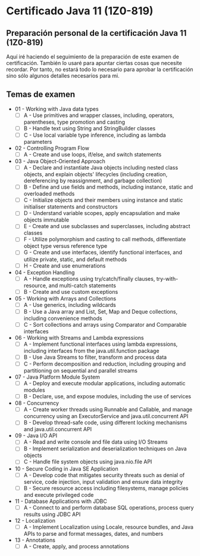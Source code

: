 # Certificado Java 11 (1Z0-819)
## Preparación personal de la certificación Java 11 (1Z0-819)
Aquí iré haciendo el seguimiento de la preparación de este examen de certificación. También lo usaré para apuntar ciertas cosas que necesite recordar. Por tanto, no estará todo lo necesario para aprobar la certificación sino sólo algunos detalles necesarios para mi.
## Temas de examen
* 01 - Working with Java data types
    - [ ] A - Use primitives and wrapper classes, including, operators, parentheses, type promotion and casting
    - [ ] B - Handle text using String and StringBuilder classes
    - [ ] C - Use local variable type inference, including as lambda parameters
* 02 - Controlling Program Flow
    - [ ] A - Create and use loops, if/else, and switch statements
* 03 - Java Object-Oriented Approach
    - [ ] A - Declare and instantiate Java objects including nested class objects, and explain objects' lifecycles (including creation, dereferencing by reassignment, and garbage collection)
    - [ ] B - Define and use fields and methods, including instance, static and overloaded methods
    - [ ] C - Initialize objects and their members using instance and static initialiser statements and constructors
    - [ ] D - Understand variable scopes, apply encapsulation and make objects immutable
    - [ ] E - Create and use subclasses and superclasses, including abstract classes
    - [ ] F - Utilize polymorphism and casting to call methods, differentiate object type versus reference type
    - [ ] G - Create and use interfaces, identify functional interfaces, and utilize private, static, and default methods
    - [ ] H - Create and use enumerations
* 04 - Exception Handling
    - [ ] A - Handle exceptions using try/catch/finally clauses, try-with-resource, and multi-catch statements
    - [ ] B - Create and use custom exceptions
* 05 - Working with Arrays and Collections
    - [ ] A - Use generics, including wildcards
    - [ ] B - Use a Java array and List, Set, Map and Deque collections, including convenience methods
    - [ ] C - Sort collections and arrays using Comparator and Comparable interfaces
* 06 - Working with Streams and Lambda expressions
    - [ ] A - Implement functional interfaces using lambda expressions, including interfaces from the java.util.function package
    - [ ] B - Use Java Streams to filter, transform and process data
    - [ ] C - Perform decomposition and reduction, including grouping and partitioning on sequential and parallel streams
* 07 - Java Platform Module System
    - [ ] A - Deploy and execute modular applications, including automatic modules
    - [ ] B - Declare, use, and expose modules, including the use of services
* 08 - Concurrency
    - [ ] A - Create worker threads using Runnable and Callable, and manage concurrency using an ExecutorService and java.util.concurrent API
    - [ ] B - Develop thread-safe code, using different locking mechanisms and java.util.concurrent API
* 09 - Java I/O API
    - [ ] A - Read and write console and file data using I/O Streams
    - [ ] B - Implement serialization and deserialization techniques on Java objects
    - [ ] C - Handle file system objects using java.nio.file API
* 10 - Secure Coding in Java SE Application
    - [ ] A - Develop code that mitigates security threats such as denial of service, code injection, input validation and ensure data integrity
    - [ ] B - Secure resource access including filesystems, manage policies and execute privileged code
* 11 - Database Applications with JDBC
    - [ ] A - Connect to and perform database SQL operations, process query results using JDBC API
* 12 - Localization
    - [ ] A - Implement Localization using Locale, resource bundles, and Java APIs to parse and format messages, dates, and numbers
* 13 - Annotations
    - [ ] A - Create, apply, and process annotations
